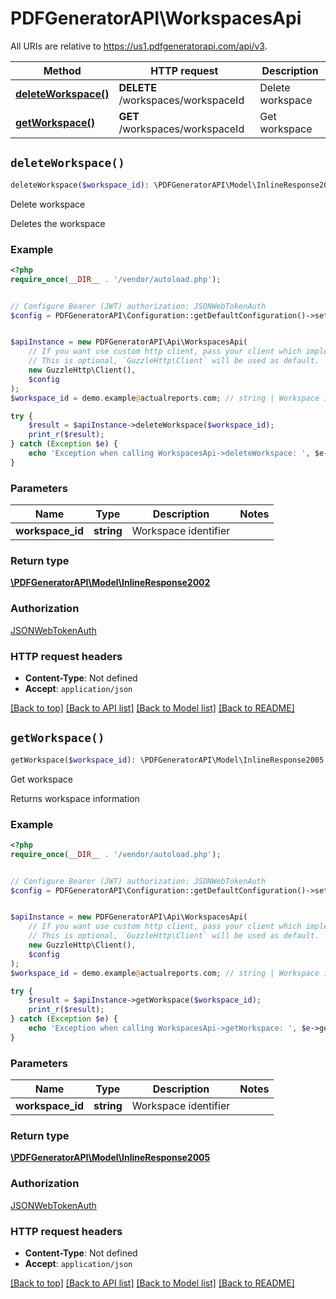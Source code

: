 # PDFGeneratorAPI\WorkspacesApi

All URIs are relative to https://us1.pdfgeneratorapi.com/api/v3.

Method | HTTP request | Description
------------- | ------------- | -------------
[**deleteWorkspace()**](WorkspacesApi.md#deleteWorkspace) | **DELETE** /workspaces/workspaceId | Delete workspace
[**getWorkspace()**](WorkspacesApi.md#getWorkspace) | **GET** /workspaces/workspaceId | Get workspace


## `deleteWorkspace()`

```php
deleteWorkspace($workspace_id): \PDFGeneratorAPI\Model\InlineResponse2002
```

Delete workspace

Deletes the workspace

### Example

```php
<?php
require_once(__DIR__ . '/vendor/autoload.php');


// Configure Bearer (JWT) authorization: JSONWebTokenAuth
$config = PDFGeneratorAPI\Configuration::getDefaultConfiguration()->setAccessToken('YOUR_ACCESS_TOKEN');


$apiInstance = new PDFGeneratorAPI\Api\WorkspacesApi(
    // If you want use custom http client, pass your client which implements `GuzzleHttp\ClientInterface`.
    // This is optional, `GuzzleHttp\Client` will be used as default.
    new GuzzleHttp\Client(),
    $config
);
$workspace_id = demo.example@actualreports.com; // string | Workspace identifier

try {
    $result = $apiInstance->deleteWorkspace($workspace_id);
    print_r($result);
} catch (Exception $e) {
    echo 'Exception when calling WorkspacesApi->deleteWorkspace: ', $e->getMessage(), PHP_EOL;
}
```

### Parameters

Name | Type | Description  | Notes
------------- | ------------- | ------------- | -------------
 **workspace_id** | **string**| Workspace identifier |

### Return type

[**\PDFGeneratorAPI\Model\InlineResponse2002**](../Model/InlineResponse2002.md)

### Authorization

[JSONWebTokenAuth](../../README.md#JSONWebTokenAuth)

### HTTP request headers

- **Content-Type**: Not defined
- **Accept**: `application/json`

[[Back to top]](#) [[Back to API list]](../../README.md#endpoints)
[[Back to Model list]](../../README.md#models)
[[Back to README]](../../README.md)

## `getWorkspace()`

```php
getWorkspace($workspace_id): \PDFGeneratorAPI\Model\InlineResponse2005
```

Get workspace

Returns workspace information

### Example

```php
<?php
require_once(__DIR__ . '/vendor/autoload.php');


// Configure Bearer (JWT) authorization: JSONWebTokenAuth
$config = PDFGeneratorAPI\Configuration::getDefaultConfiguration()->setAccessToken('YOUR_ACCESS_TOKEN');


$apiInstance = new PDFGeneratorAPI\Api\WorkspacesApi(
    // If you want use custom http client, pass your client which implements `GuzzleHttp\ClientInterface`.
    // This is optional, `GuzzleHttp\Client` will be used as default.
    new GuzzleHttp\Client(),
    $config
);
$workspace_id = demo.example@actualreports.com; // string | Workspace identifier

try {
    $result = $apiInstance->getWorkspace($workspace_id);
    print_r($result);
} catch (Exception $e) {
    echo 'Exception when calling WorkspacesApi->getWorkspace: ', $e->getMessage(), PHP_EOL;
}
```

### Parameters

Name | Type | Description  | Notes
------------- | ------------- | ------------- | -------------
 **workspace_id** | **string**| Workspace identifier |

### Return type

[**\PDFGeneratorAPI\Model\InlineResponse2005**](../Model/InlineResponse2005.md)

### Authorization

[JSONWebTokenAuth](../../README.md#JSONWebTokenAuth)

### HTTP request headers

- **Content-Type**: Not defined
- **Accept**: `application/json`

[[Back to top]](#) [[Back to API list]](../../README.md#endpoints)
[[Back to Model list]](../../README.md#models)
[[Back to README]](../../README.md)

